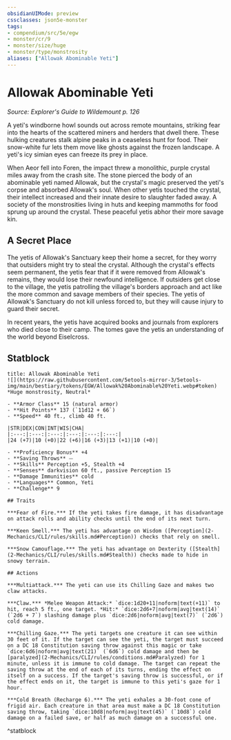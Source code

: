 ```yaml
---
obsidianUIMode: preview
cssclasses: json5e-monster
tags:
- compendium/src/5e/egw
- monster/cr/9
- monster/size/huge
- monster/type/monstrosity
aliases: ["Allowak Abominable Yeti"]
---
```

# Allowak Abominable Yeti
*Source: Explorer's Guide to Wildemount p. 126*  

A yeti's windborne howl sounds out across remote mountains, striking fear into the hearts of the scattered miners and herders that dwell there. These hulking creatures stalk alpine peaks in a ceaseless hunt for food. Their snow-white fur lets them move like ghosts against the frozen landscape. A yeti's icy simian eyes can freeze its prey in place.

When Aeor fell into Foren, the impact threw a monolithic, purple crystal miles away from the crash site. The stone pierced the body of an abominable yeti named Allowak, but the crystal's magic preserved the yeti's corpse and absorbed Allowak's soul. When other yetis touched the crystal, their intellect increased and their innate desire to slaughter faded away. A society of the monstrosities living in huts and keeping mammoths for food sprung up around the crystal. These peaceful yetis abhor their more savage kin.

## A Secret Place

The yetis of Allowak's Sanctuary keep their home a secret, for they worry that outsiders might try to steal the crystal. Although the crystal's effects seem permanent, the yetis fear that if it were removed from Allowak's remains, they would lose their newfound intelligence. If outsiders get close to the village, the yetis patrolling the village's borders approach and act like the more common and savage members of their species. The yetis of Allowak's Sanctuary do not kill unless forced to, but they will cause injury to guard their secret.

In recent years, the yetis have acquired books and journals from explorers who died close to their camp. The tomes gave the yetis an understanding of the world beyond Eiselcross.

## Statblock

```ad-statblock
title: Allowak Abominable Yeti
![](https://raw.githubusercontent.com/5etools-mirror-3/5etools-img/main/bestiary/tokens/EGW/Allowak%20Abominable%20Yeti.webp#token)
*Huge monstrosity, Neutral*

- **Armor Class** 15 (natural armor)
- **Hit Points** 137 (`11d12 + 66`)
- **Speed** 40 ft., climb 40 ft.

|STR|DEX|CON|INT|WIS|CHA|
|:---:|:---:|:---:|:---:|:---:|:---:|
|24 (+7)|10 (+0)|22 (+6)|16 (+3)|13 (+1)|10 (+0)|

- **Proficiency Bonus** +4
- **Saving Throws** ⏤
- **Skills** Perception +5, Stealth +4
- **Senses** darkvision 60 ft., passive Perception 15
- **Damage Immunities** cold
- **Languages** Common, Yeti
- **Challenge** 9

## Traits

***Fear of Fire.*** If the yeti takes fire damage, it has disadvantage on attack rolls and ability checks until the end of its next turn.

***Keen Smell.*** The yeti has advantage on Wisdom ([Perception](2-Mechanics/CLI/rules/skills.md#Perception)) checks that rely on smell.

***Snow Camouflage.*** The yeti has advantage on Dexterity ([Stealth](2-Mechanics/CLI/rules/skills.md#Stealth)) checks made to hide in snowy terrain.

## Actions

***Multiattack.*** The yeti can use its Chilling Gaze and makes two claw attacks.

***Claw.*** *Melee Weapon Attack:* `dice:1d20+11|noform|text(+11)` to hit, reach 5 ft., one target. *Hit:* `dice:2d6+7|noform|avg|text(14)` (`2d6 + 7`) slashing damage plus `dice:2d6|noform|avg|text(7)` (`2d6`) cold damage.

***Chilling Gaze.*** The yeti targets one creature it can see within 30 feet of it. If the target can see the yeti, the target must succeed on a DC 18 Constitution saving throw against this magic or take `dice:6d6|noform|avg|text(21)` (`6d6`) cold damage and then be [paralyzed](2-Mechanics/CLI/rules/conditions.md#Paralyzed) for 1 minute, unless it is immune to cold damage. The target can repeat the saving throw at the end of each of its turns, ending the effect on itself on a success. If the target's saving throw is successful, or if the effect ends on it, the target is immune to this yeti's gaze for 1 hour.

***Cold Breath (Recharge 6).*** The yeti exhales a 30-foot cone of frigid air. Each creature in that area must make a DC 18 Constitution saving throw, taking `dice:10d8|noform|avg|text(45)` (`10d8`) cold damage on a failed save, or half as much damage on a successful one.
```
^statblock
